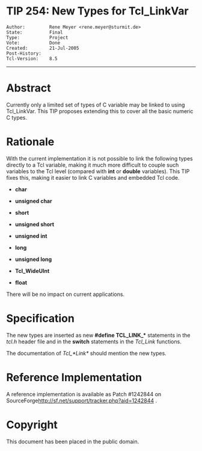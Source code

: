 # TIP 254: New Types for Tcl_LinkVar
	Author:         Rene Meyer <rene.meyer@sturmit.de>
	State:          Final
	Type:           Project
	Vote:           Done
	Created:        21-Jul-2005
	Post-History:   
	Tcl-Version:    8.5
-----

# Abstract

Currently only a limited set of types of C variable may be linked to
using Tcl\_LinkVar. This TIP proposes extending this to cover all the
basic numeric C types.

# Rationale

With the current implementation it is not possible to link the
following types directly to a Tcl variable, making it much more
difficult to couple such variables to the Tcl level \(compared with
**int** or **double** variables\). This TIP fixes this, making it
easier to link C variables and embedded Tcl code.

 * **char**

 * **unsigned char**

 * **short**

 * **unsigned short**

 * **unsigned int**

 * **long**

 * **unsigned long**

 * **Tcl\_WideUInt**

 * **float**

There will be no impact on current applications.

# Specification

The new types are inserted as new **\#define TCL\_LINK\_\*** statements
in the _tcl.h_ header file and in the **switch** statements in the
_Tcl\_Link_ functions.

The documentation of _Tcl\_\*Link\*_ should mention the new types.

# Reference Implementation

A reference implementation is available as Patch \#1242844 on
SourceForge<http://sf.net/support/tracker.php?aid=1242844> .

# Copyright

This document has been placed in the public domain.

